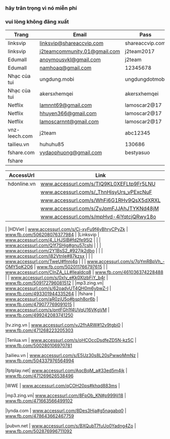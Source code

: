 ### hãy trân trọng vì nó miễn phí
### vui lòng không đăng xuất

Trang         | Email                       | Pass            | nguồn |
--------------|-----------------------------|-----------------|-------|
linksvip      | linksvip@shareaccvip.com    | shareaccvip.com | www.fb.com/499240453741413
linksvip      | j2teamcommunity.01@gmail.com| j2team2017      | www.fb.com/502415123423946
Edumall       | anoymousvkl@gmail.com       | j2team          | www.fb.com/429143117417814
Edumall       | namhoaq@gmail.com           | 12345678        |
Nhạc của tui  | ungdung.mobi                | ungdungdotmobi  |
Nhạc của tui  | akersxhemqei                | akersxhemqei    | www.fb.com/504522519879873
Netflix       | lamnnt69@gmail.com          | lamoscar2@17    | www.fb.com/494840817514710
Netflix       | hhuyen366@gmail.com         | lamoscar2@17    | www.fb.com/494840817514710
Netflix       | lamoscarnnt@gmail.com       | lamoscar2@17    | www.fb.com/494840817514710
vnz-leech.com | j2team						| abc12345        |
tailieu.vn    | huhuhu85                    | 130686          | www.fb.com/454106888254770
fshare.com	  |	vydaophuong@gmail.com       |	bestyasuo		    | www.fb.com/477284892603636
fshare        |                             |                 | [link](www.docs.google.com/document/d/15M00KhjFQfQvIpG5UFtOSm5RxOK28ce9LosOpHiH0Yw/edit)

|AccessUrl| Link | Nguồn |
|---------|------|-------|
|hdonline.vn| www.accessurl.com/s/TlQ9KL0XEFLtp9Fr5LNU 	| www.fb.com/490081231324002
|			| www.accessurl.com/s/_ThnHisyUrs_vPExcNuF 	| www.fb.com/492743724391086
|			| www.accessurl.com/s/WhFi6G1RHv9QsX5dXRXL 	| www.fb.com/500695036929288
|			| www.accessurl.com/s/ZyJpmFJJAhJTYKNd48jM 	| www.fb.com/487211691610956
|			| www.accessurl.com/s/mpHvd-4iYqtcjQRwy18o 	| www.fb.com/509305606068231
|
|HDViet		| www.accessurl.com/s/Cj-xyFu9f4yBhryCPyZk	| www.fb.com/506208076377984
|
|Linksvip	| www.accessurl.com/4_LHJSlB#fd2fe95l2 		| 
|			| www.accessurl.com/Q1f7SHig#gnu57cshj 		| 
|			| www.accessurl.com/2Y1BsS2_#927jk2dbo 		| 
|			| www.accessurl.com/I82VtnIe#87kzsx 		| 
|			| www.accessurl.com/TweU#fnnj4q 			| 
|			| www.accessurl.com/s/7qYmRBpVh_-OMY5pK2O6 	| www.fb.com/502011766797615
|			| www.accessurl.com/CInZA_LL#llealdcq8 		| www.fb.com/461036374228488
|			| www.accessurl.com/s/0xIy_eKk0XlzbFiY_b4r 	| www.fb.com/509172796081512
|
|mp3.zing.vn| www.accessurl.com/s/62oadvUT4QH0m6ybwZ-I 	| www.fb.com/493301944335264
|
|fshare	 	| www.accessurl.com/aR0zjU5o#bsph8or6b 		| www.fb.com/479077769091015
		 	| www.accessurl.com/s/pntFGh1f4UVqU16VKgVM 	| www.fb.com/499242083741250

|tv.zing.vn	| www.accessurl.com/vJ2fhARW#12v9tgbi0 		| www.fb.com/471268223205303

|Tenlua.vn 	| www.accessurl.com/s/oHCOccDsdfeZD5N-kz5C 	| www.fb.com/500280106970781

|tailieu.vn	| www.accessurl.com/s/E5Uz30s8L20sPwwoMmNz 	| www.fb.com/504337976564994

|fptplay.net| www.accessurl.com/AqcBqM_a#33ed5m4jk 		| www.fb.com/471269626538496

|WWE 		| www.accessurl.com/qCOH20ps#khqd883ms 		| 

|mp3.zing.vn| www.accessurl.com/8FpOb_KN#p999ljl18 		| www.fb.com/471663566499102

|lynda.com 	| www.accessurl.com/8Des3Hja#g5nagabq0 		| www.fb.com/478643662467759

|pubvn.net 	| www.accessurl.com/s/BXQubT7fuUo0Yadng4Zo 	| www.fb.com/502876996711092

